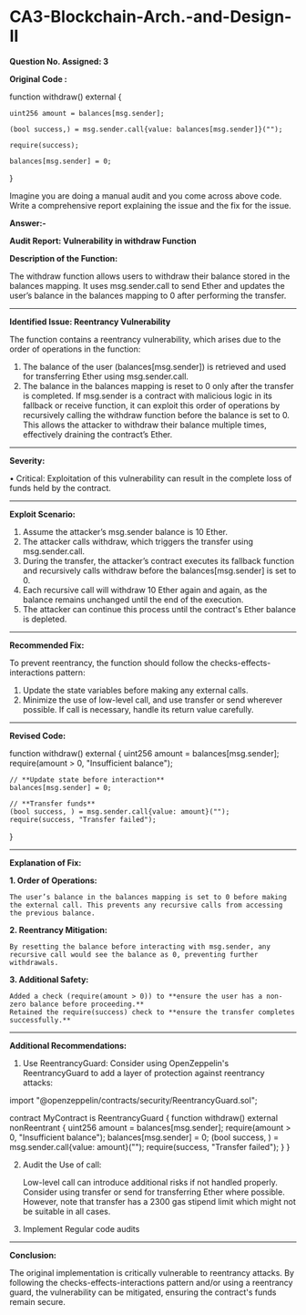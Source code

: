 # CA3-Blockchain-Arch.-and-Design-II

**Question No. Assigned: 3**

**Original Code :**

function withdraw() external {
    
    uint256 amount = balances[msg.sender];
    
    (bool success,) = msg.sender.call{value: balances[msg.sender]}("");
    
    require(success);
    
    balances[msg.sender] = 0;
}

Imagine you are doing a manual audit and you come across above code. Write a comprehensive report explaining the issue and the fix for the issue.

**Answer:-**

**Audit Report: Vulnerability in withdraw Function**

**Description of the Function:**

The withdraw function allows users to withdraw their balance stored in the balances mapping. It uses msg.sender.call to send Ether and updates the user’s balance in the balances mapping to 0 after performing the transfer.

________________________________________

**Identified Issue: Reentrancy Vulnerability**

The function contains a reentrancy vulnerability, which arises due to the order of operations in the function:
1.	The balance of the user (balances[msg.sender]) is retrieved and used for transferring Ether using msg.sender.call.
2.	The balance in the balances mapping is reset to 0 only after the transfer is completed.
If msg.sender is a contract with malicious logic in its fallback or receive function, it can exploit this order of operations by recursively calling the withdraw function before the balance is set to 0. This allows the attacker to withdraw their balance multiple times, effectively draining the contract’s Ether.

________________________________________

**Severity:**

•	Critical: Exploitation of this vulnerability can result in the complete loss of funds held by the contract.

________________________________________

**Exploit Scenario:**

1.	Assume the attacker’s msg.sender balance is 10 Ether.
2.	The attacker calls withdraw, which triggers the transfer using msg.sender.call.
3.	During the transfer, the attacker’s contract executes its fallback function and recursively calls withdraw before the balances[msg.sender] is set to 0.
4.	Each recursive call will withdraw 10 Ether again and again, as the balance remains unchanged until the end of the execution.
5.	The attacker can continue this process until the contract's Ether balance is depleted.
   
________________________________________

**Recommended Fix:**

To prevent reentrancy, the function should follow the checks-effects-interactions pattern:
1.	Update the state variables before making any external calls.
2.	Minimize the use of low-level call, and use transfer or send wherever possible. If call is necessary, handle its return value carefully.
   
________________________________________

**Revised Code:**

function withdraw() external {
    uint256 amount = balances[msg.sender];
    require(amount > 0, "Insufficient balance");

    // **Update state before interaction**
    balances[msg.sender] = 0;

    // **Transfer funds**
    (bool success, ) = msg.sender.call{value: amount}("");
    require(success, "Transfer failed");
}

________________________________________
**Explanation of Fix:**

**1.	Order of Operations:**

	The user’s balance in the balances mapping is set to 0 before making the external call. This prevents any recursive calls from accessing the previous balance.
 
**2.	Reentrancy Mitigation:**
   
	By resetting the balance before interacting with msg.sender, any recursive call would see the balance as 0, preventing further withdrawals.

**3.	Additional Safety:**

	Added a check (require(amount > 0)) to **ensure the user has a non-zero balance before proceeding.**
	Retained the require(success) check to **ensure the transfer completes successfully.**
________________________________________

**Additional Recommendations:**

1.	Use ReentrancyGuard: Consider using OpenZeppelin's ReentrancyGuard to add a layer of protection against reentrancy attacks:

import "@openzeppelin/contracts/security/ReentrancyGuard.sol";

contract MyContract is ReentrancyGuard {
    function withdraw() external nonReentrant {
        uint256 amount = balances[msg.sender];
        require(amount > 0, "Insufficient balance");
        balances[msg.sender] = 0;
        (bool success, ) = msg.sender.call{value: amount}("");
        require(success, "Transfer failed");
    }
}

2.	Audit the Use of call:
   
	Low-level call can introduce additional risks if not handled properly. Consider using transfer or send for transferring Ether where possible. However, note that transfer has a 2300 gas stipend limit which might not be suitable in all cases.

3.	Implement Regular code audits
________________________________________

**Conclusion:**

The original implementation is critically vulnerable to reentrancy attacks. By following the checks-effects-interactions pattern and/or using a reentrancy guard, the vulnerability can be mitigated, ensuring the contract's funds remain secure.
